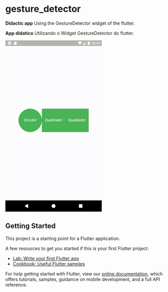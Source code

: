 # gesture_detector

**Didactic app** Using the GestureDetector widget of the flutter.

**App didatico** Utilizando o Widget GestureDetector do flutter.

![ScreenApp](https://github.com/Romariorfr/gesture_detector_flutter/blob/master/gesture.gif)

## Getting Started

This project is a starting point for a Flutter application.

A few resources to get you started if this is your first Flutter project:

- [Lab: Write your first Flutter app](https://flutter.dev/docs/get-started/codelab)
- [Cookbook: Useful Flutter samples](https://flutter.dev/docs/cookbook)

For help getting started with Flutter, view our
[online documentation](https://flutter.dev/docs), which offers tutorials,
samples, guidance on mobile development, and a full API reference.
